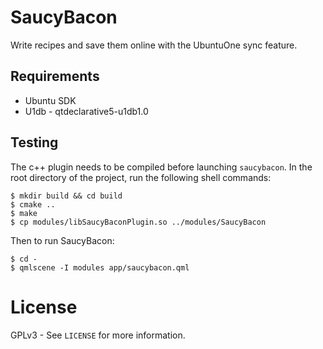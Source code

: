 # SaucyBacon

Write recipes and save them online with the UbuntuOne sync feature.

## Requirements
 * Ubuntu SDK
 * U1db - qtdeclarative5-u1db1.0

## Testing
The c++ plugin needs to be compiled before launching `saucybacon`. In the root directory of the project,
run the following shell commands:
```
$ mkdir build && cd build
$ cmake ..
$ make
$ cp modules/libSaucyBaconPlugin.so ../modules/SaucyBacon
```
Then to run SaucyBacon:
```
$ cd -
$ qmlscene -I modules app/saucybacon.qml
```

# License
GPLv3 - See `LICENSE` for more information.
